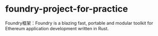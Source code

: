 # foundry-project-for-practice
Foundry框架：Foundry is a blazing fast, portable and modular toolkit for Ethereum application development written in Rust.

